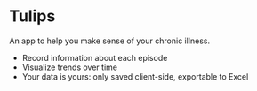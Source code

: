 
# Tulips
An app to help you make sense of your chronic illness.

- Record information about each episode
- Visualize trends over time
- Your data is yours: only saved client-side, exportable to Excel
